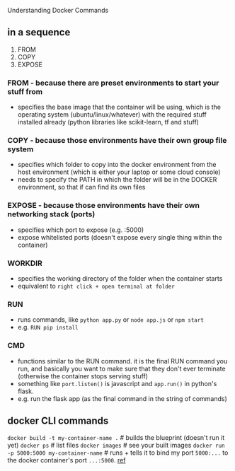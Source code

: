 Understanding Docker Commands

## in a sequence
1. FROM
2. COPY
3. EXPOSE

### FROM - because there are preset environments to start your stuff from
- specifies the base image that the container will be using, which is the operating system (ubuntu/linux/whatever) with the required stuff installed already (python libraries like scikit-learn, tf and stuff)

### COPY - because those environments have their own group file system
- specifies which folder to copy into the docker environment from the host environment (which is either your laptop or some cloud console)
- needs to specify the PATH in which the folder will be in the DOCKER environment, so that if can find its own files

### EXPOSE - because those environments have their own networking stack (ports)
- specifies which port to expose (e.g. :5000)
- expose whitelisted ports (doesn't expose every single thing within the container)

### WORKDIR
- specifies the working directory of the folder when the container starts
- equivalent to `right click + open terminal at folder`

### RUN
- runs commands, like `python app.py` or `node app.js` or `npm start`
- e.g. `RUN pip install`

### CMD
- functions similar to the RUN command. it is the final RUN command you run, and basically you want to make sure that they don't ever terminate (otherwise the container stops serving stuff)
- something like `port.listen()` is javascript and `app.run()` in python's flask.
- e.g. run the flask app (as the final command in the string of commands)

## docker CLI commands
`docker build -t my-container-name .`  # builds the blueprint (doesn't run it yet)
`docker ps`  # list files
`docker images`  # see your built images
`docker run -p 5000:5000 my-container-name`  # runs + tells it to bind my port `5000:...` to the docker container's port `...:5000`. [ref](https://docs.docker.com/v1.7/reference/run/#expose-incoming-ports)